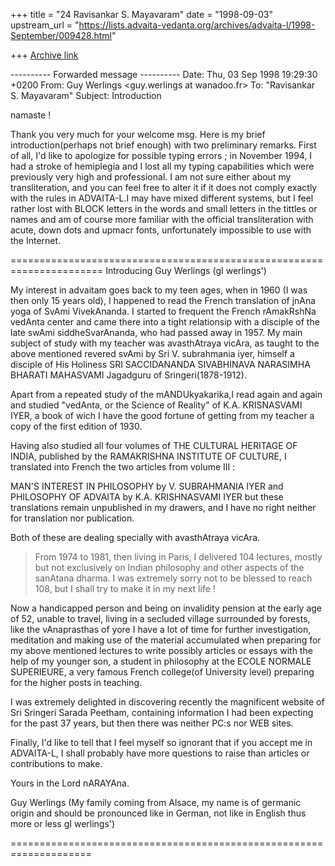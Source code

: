 +++
title = "24 Ravisankar S. Mayavaram"
date = "1998-09-03"
upstream_url = "https://lists.advaita-vedanta.org/archives/advaita-l/1998-September/009428.html"

+++
[Archive link](https://lists.advaita-vedanta.org/archives/advaita-l/1998-September/009428.html)

---------- Forwarded message ----------
Date: Thu, 03 Sep 1998 19:29:30 +0200
From: Guy Werlings <guy.werlings at wanadoo.fr>
To: "Ravisankar S. Mayavaram" <msr at isc.tamu.edu>
Subject: Introduction

namaste !

Thank you very much for your welcome msg. Here is my brief
introduction(perhaps not brief enough) with two preliminary remarks.
 First of all, I'd like to apologize for possible typing errors ; in
November 1994, I had a stroke of hemiplegia and I lost all my typing
capabilities which were previously very high and professional. I am not
sure either about my transliteration, and you can feel free to alter it
if it does not comply exactly with the rules  in ADVAITA-L.I may have
mixed different systems, but I feel rather lost with BLOCK letters in
the words and small letters in the tittles or names and am of course
more familiar  with the official transliteration with acute, down dots
and upmacr fonts, unfortunately impossible to use with the Internet.


======================================================================
                     Introducing Guy Werlings (gI werlings')

My interest in advaitam goes back to my teen ages, when in 1960 (I was
then only 15 years old), I happened to read the French translation of
jnAna yoga of SvAmi VivekAnanda. I started to frequent the French
rAmakRshNa vedAnta center and came there into a tight relationsip with a
disciple of the late swAmi siddheSvarAnanda, who had passed away in
1957. My main subject of study with my teacher was avasthAtraya vicAra,
as taught to the above mentioned revered svAmi by Sri V. subrahmania
iyer, himself a disciple of His Holiness SRI SACCIDANANDA SIVABHINAVA
NARASIMHA BHARATI MAHASVAMI Jagadguru of Sringeri(1878-1912).


Apart from a repeated study of the mANDUkyakarika,I read again and again
and  studied "vedAnta, or the Science of Reality" of K.A. KRISNASVAMI
IYER, a book of wich I have the good fortune of getting from my teacher
a copy of the first edition of 1930.

Having also studied all four volumes of THE CULTURAL HERITAGE OF INDIA,
published by the RAMAKRISHNA INSTITUTE OF CULTURE, I translated into
French the two articles from volume III :

MAN'S INTEREST IN PHILOSOPHY by V. SUBRAHMANIA IYER
and
PHILOSOPHY OF ADVAITA by K.A. KRISHNASVAMI IYER
but these translations remain unpublished in my drawers, and I have no
right neither for translation nor publication.

Both of these are dealing specially with avasthAtraya vicAra.

>From 1974 to 1981, then living in Paris, I delivered 104 lectures,
mostly but not exclusively on Indian philosophy and other aspects of the
sanAtana dharma. I was extremely sorry not to be blessed to reach 108,
but I shall try to make it in my next life !

Now a handicapped person and being on invalidity pension at the early
age of 52, unable to travel, living in a secluded village surrounded by
forests, like the vAnaprasthas of yore I have a lot of time for further
investigation, meditation and making use of the material accumulated
when preparing for my above mentioned lectures to write possibly
articles or essays with the help of my younger son, a student in
philosophy at the ECOLE NORMALE SUPERIEURE, a  very famous French
college(of University level) preparing for the higher posts in teaching.

I was extremely delighted in discovering recently the magnificent
website of Sri Sringeri Sarada Peetham, containing information I had
been expecting for the past 37 years, but then there was neither PC:s
nor WEB sites.

Finally, I'd like to tell that I feel myself so ignorant that if you
accept me in ADVAITA-L, I shall probably have more questions to raise
than articles or contributions to make.

Yours in the Lord nARAYAna.

Guy Werlings (My family coming from Alsace, my name is of germanic
origin and should be pronounced like in German, not like in English
thus more or less gI werlings')

====================================================================

